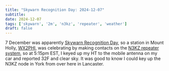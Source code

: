 ```yaml
---
title: "Skywarn Recognition Day: 2024-12-07"
subtitle:
date: 2024-12-07
tags: ['skywarn', '2m', 'n3kz', 'repeater', 'weather']
draft: false
---
```


7 December was apparently
[Skywarn Recognition Day](https://www.weather.gov/crh/skywarnrecognition),
so a station in Mount Holly,
[WX2PHI](https://www.qrz.com/db/WX2PHI),
was celebrating
by making contacts on the [N3KZ repeater system](https://n3kz.com/),
so at 5:15pm EST, I keyed up my HT to the mobile antenna on my car
and reported 32F and clear sky.
It was good to know I could key up the N3KZ node in York
from over here in Lancaster.

<!--more-->
